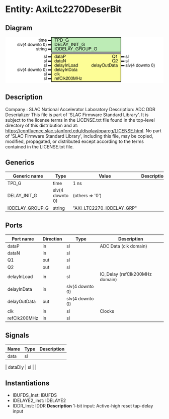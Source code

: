 # Entity: AxiLtc2270DeserBit

## Diagram

![Diagram](AxiLtc2270DeserBit.svg "Diagram")
## Description

Company    : SLAC National Accelerator Laboratory
Description: ADC DDR Deserializer
This file is part of 'SLAC Firmware Standard Library'.
It is subject to the license terms in the LICENSE.txt file found in the
top-level directory of this distribution and at:
   https://confluence.slac.stanford.edu/display/ppareg/LICENSE.html.
No part of 'SLAC Firmware Standard Library', including this file,
may be copied, modified, propagated, or distributed except according to
the terms contained in the LICENSE.txt file.
## Generics

| Generic name    | Type            | Value                     | Description |
| --------------- | --------------- | ------------------------- | ----------- |
| TPD_G           | time            | 1 ns                      |             |
| DELAY_INIT_G    | slv(4 downto 0) | (others => '0')           |             |
| IODELAY_GROUP_G | string          | "AXI_LTC2270_IODELAY_GRP" |             |
## Ports

| Port name    | Direction | Type            | Description                    |
| ------------ | --------- | --------------- | ------------------------------ |
| dataP        | in        | sl              | ADC Data (clk domain)          |
| dataN        | in        | sl              |                                |
| Q1           | out       | sl              |                                |
| Q2           | out       | sl              |                                |
| delayInLoad  | in        | sl              | IO_Delay (refClk200MHz domain) |
| delayInData  | in        | slv(4 downto 0) |                                |
| delayOutData | out       | slv(4 downto 0) |                                |
| clk          | in        | sl              | Clocks                         |
| refClk200MHz | in        | sl              |                                |
## Signals

| Name           | Type | Description |
| -------------- | ---- | ----------- |
| data           | sl   |             |
| 
      dataDly | sl   |             |
## Instantiations

- IBUFDS_Inst: IBUFDS
- IDELAYE2_inst: IDELAYE2
- IDDR_Inst: IDDR
**Description**
1-bit input: Active-high reset tap-delay input

